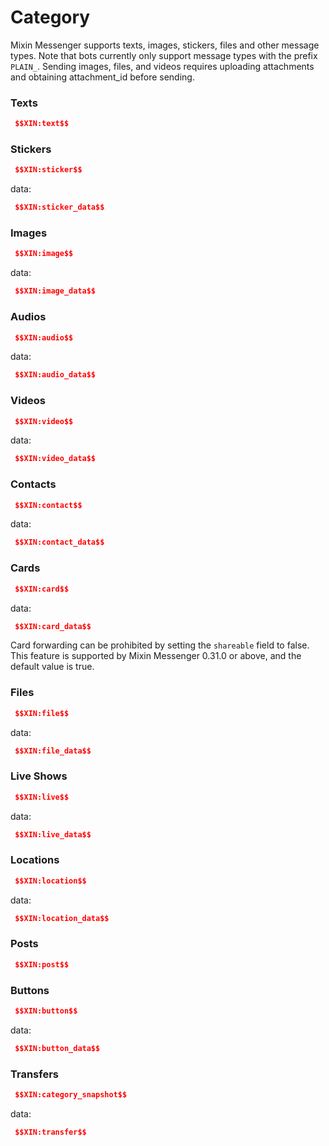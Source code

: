 # Category

Mixin Messenger supports texts, images, stickers, files and other message types. Note that bots currently only support message types with the prefix `PLAIN_`. Sending images, files, and videos requires uploading attachments and obtaining attachment_id before sending.

### Texts

```json
 $$XIN:text$$
```

### Stickers

```json
 $$XIN:sticker$$
```

data:

```json
 $$XIN:sticker_data$$
```

### Images

```json
 $$XIN:image$$
```

data:

```json
 $$XIN:image_data$$
```

### Audios

```json
 $$XIN:audio$$
```

data:

```json
 $$XIN:audio_data$$
```

### Videos

```json
 $$XIN:video$$
```

data:
```json
 $$XIN:video_data$$
```

### Contacts

```json
 $$XIN:contact$$
```

data:

```json
 $$XIN:contact_data$$
```

### Cards

```json
 $$XIN:card$$
```
data:
```json
 $$XIN:card_data$$
```


Card forwarding can be prohibited by setting the `shareable` field to false. This feature is supported by Mixin Messenger 0.31.0 or above, and the default value is true.

### Files

```json
 $$XIN:file$$
```
data:
```json
 $$XIN:file_data$$
```

### Live Shows

```json
 $$XIN:live$$
```

data:
```json
 $$XIN:live_data$$
```

### Locations

```json
 $$XIN:location$$
```

data:
```json
 $$XIN:location_data$$
```

### Posts

```json
 $$XIN:post$$
```

### Buttons

```json
 $$XIN:button$$
```

data:
```json
 $$XIN:button_data$$
```

### Transfers

```json
 $$XIN:category_snapshot$$
```

data:
```json
 $$XIN:transfer$$
```
